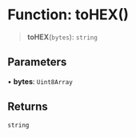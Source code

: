# Function: toHEX()

> **toHEX**(`bytes`): `string`

## Parameters

• **bytes**: `Uint8Array`

## Returns

`string`

